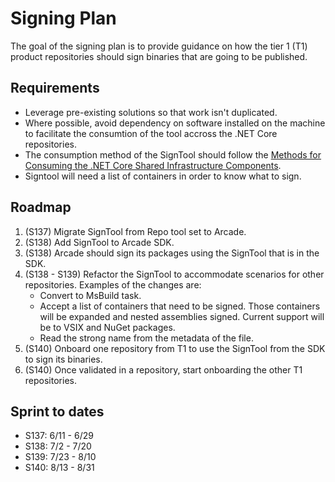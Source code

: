 # Signing Plan
The goal of the signing plan is to provide guidance on how the tier 1 (T1) product repositories should sign binaries that are going to be published.

## Requirements
- Leverage pre-existing solutions so that work isn't duplicated.
- Where possible, avoid dependency on software installed on the machine to facilitate the consumtion of the tool accross the .NET Core repositories.
- The consumption method of the SignTool should follow the [Methods for Consuming the .NET Core Shared Infrastructure Components](https://github.com/dotnet/arcade/blob/master/Documentation/Overview.md#methods-for-consuming-the-net-core-shared-infrastructure-components).
- Signtool will need a list of containers in order to know what to sign.

## Roadmap
1. (S137) Migrate SignTool from Repo tool set to Arcade.
2. (S138) Add SignTool to Arcade SDK.
3. (S138) Arcade should sign its packages using the SignTool that is in the SDK.
4. (S138 - S139) Refactor the SignTool to accommodate scenarios for other repositories. Examples of the changes are:
    - Convert to MsBuild task.
    - Accept a list of containers that need to be signed. Those containers will be expanded and nested assemblies signed. Current support will be to VSIX and NuGet packages.
    - Read the strong name from the metadata of the file.
5. (S140) Onboard one repository from T1 to use the SignTool from the SDK to sign its binaries.
6. (S140) Once validated in a repository, start onboarding the other T1 repositories.

## Sprint to dates
- S137: 6/11 - 6/29 
- S138: 7/2 - 7/20 
- S139: 7/23 - 8/10 
- S140: 8/13 - 8/31 

